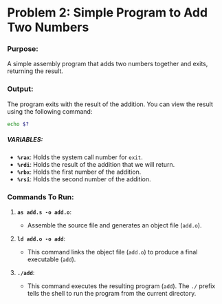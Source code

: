 # Problem 2: Simple Program to Add Two Numbers

### Purpose:

A simple assembly program that adds two numbers together and exits, returning the result.

### Output:

The program exits with the result of the addition. You can view the result using the following command:

```bash
echo $?
```

##### VARIABLES:

- **`%rax`**: Holds the system call number for `exit`.
- **`%rdi`**: Holds the result of the addition that we will return.
- **`%rbx`**: Holds the first number of the addition.
- **`%rsi`**: Holds the second number of the addition.

### Commands To Run:

1. **`as add.s -o add.o`**:

   - Assemble the source file and generates an object file (`add.o`).

2. **`ld add.o -o add`**:

   - This command links the object file (`add.o`) to produce a final executable (`add`).

3. **`./add`**:
   - This command executes the resulting program (`add`). The `./` prefix tells the shell to run the program from the current directory.
